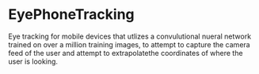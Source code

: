 # EyePhoneTracking
Eye tracking for mobile devices that utlizes a convulutional nueral network trained on over a million training images, to attempt to capture the camera feed of the user
and attempt to extrapolatethe coordinates of where the user is looking.

